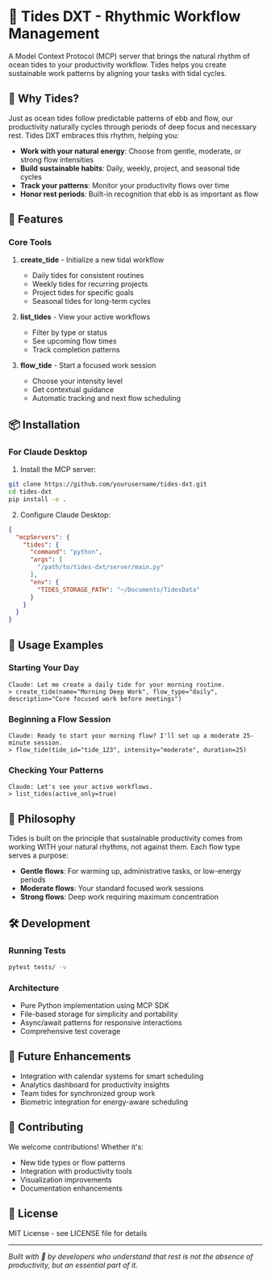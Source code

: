 # 🌊 Tides DXT - Rhythmic Workflow Management

A Model Context Protocol (MCP) server that brings the natural rhythm of ocean tides to your productivity workflow. Tides helps you create sustainable work patterns by aligning your tasks with tidal cycles.

## 🌟 Why Tides?

Just as ocean tides follow predictable patterns of ebb and flow, our productivity naturally cycles through periods of deep focus and necessary rest. Tides DXT embraces this rhythm, helping you:

- **Work with your natural energy**: Choose from gentle, moderate, or strong flow intensities
- **Build sustainable habits**: Daily, weekly, project, and seasonal tide cycles
- **Track your patterns**: Monitor your productivity flows over time
- **Honor rest periods**: Built-in recognition that ebb is as important as flow

## 🚀 Features

### Core Tools

1. **create_tide** - Initialize a new tidal workflow
   - Daily tides for consistent routines
   - Weekly tides for recurring projects
   - Project tides for specific goals
   - Seasonal tides for long-term cycles

2. **list_tides** - View your active workflows
   - Filter by type or status
   - See upcoming flow times
   - Track completion patterns

3. **flow_tide** - Start a focused work session
   - Choose your intensity level
   - Get contextual guidance
   - Automatic tracking and next flow scheduling

## 📦 Installation

### For Claude Desktop

1. Install the MCP server:
```bash
git clone https://github.com/yourusername/tides-dxt.git
cd tides-dxt
pip install -e .
```

2. Configure Claude Desktop:
```json
{
  "mcpServers": {
    "tides": {
      "command": "python",
      "args": [
        "/path/to/tides-dxt/server/main.py"
      ],
      "env": {
        "TIDES_STORAGE_PATH": "~/Documents/TidesData"
      }
    }
  }
}
```

## 🌊 Usage Examples

### Starting Your Day
```
Claude: Let me create a daily tide for your morning routine.
> create_tide(name="Morning Deep Work", flow_type="daily", description="Core focused work before meetings")
```

### Beginning a Flow Session
```
Claude: Ready to start your morning flow? I'll set up a moderate 25-minute session.
> flow_tide(tide_id="tide_123", intensity="moderate", duration=25)
```

### Checking Your Patterns
```
Claude: Let's see your active workflows.
> list_tides(active_only=true)
```

## 🎯 Philosophy

Tides is built on the principle that sustainable productivity comes from working WITH your natural rhythms, not against them. Each flow type serves a purpose:

- **Gentle flows**: For warming up, administrative tasks, or low-energy periods
- **Moderate flows**: Your standard focused work sessions
- **Strong flows**: Deep work requiring maximum concentration

## 🛠️ Development

### Running Tests
```bash
pytest tests/ -v
```

### Architecture
- Pure Python implementation using MCP SDK
- File-based storage for simplicity and portability
- Async/await patterns for responsive interactions
- Comprehensive test coverage

## 📝 Future Enhancements

- Integration with calendar systems for smart scheduling
- Analytics dashboard for productivity insights
- Team tides for synchronized group work
- Biometric integration for energy-aware scheduling

## 🤝 Contributing

We welcome contributions! Whether it's:
- New tide types or flow patterns
- Integration with productivity tools
- Visualization improvements
- Documentation enhancements

## 📄 License

MIT License - see LICENSE file for details

---

*Built with 🌊 by developers who understand that rest is not the absence of productivity, but an essential part of it.*